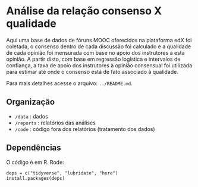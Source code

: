# Análise da relação consenso X qualidade

Aqui uma base de dados de fóruns MOOC oferecidos na plataforma edX foi coletada, o consenso dentro de cada discussão foi calculado e a qualidade de cada opinião foi mensurada com base no apoio dos instrutores a esta opinião. A partir disto, com base em regressão logística e intervalos de confiança, a taxa de apoio dos instrutores à opinião consensual foi utilizada para estimar até onde o consenso está de fato associado à qualidade.

Para mais detalhes acesse o arquivo: `../README.md`.

## Organização

* `/data` : dados
* `/reports` : relatórios das análises
* `/code` : código fora dos relatórios (tratamento dos dados)

## Dependências

O código é em R. Rode: 

```
deps = c("tidyverse", "lubridate", "here")
install.packages(deps)
```
